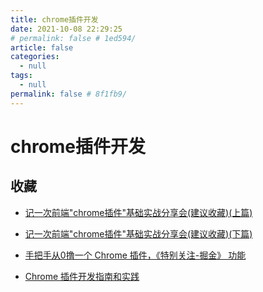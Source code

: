 ```yaml
---
title: chrome插件开发
date: 2021-10-08 22:29:25
# permalink: false # 1ed594/
article: false
categories: 
  - null
tags: 
  - null
permalink: false # 8f1fb9/
---
```




# chrome插件开发





## 收藏

- [记一次前端"chrome插件"基础实战分享会(建议收藏)(上篇)](https://segmentfault.com/a/1190000039097887)
- [记一次前端"chrome插件"基础实战分享会(建议收藏)(下篇)](https://segmentfault.com/a/1190000039106904)
- [手把手从0撸一个 Chrome 插件，《特别关注-掘金》 功能](https://juejin.cn/post/7124085369926074399)

- [Chrome 插件开发指南和实践](https://mp.weixin.qq.com/s/qPeZZPwUGX2eRi4Q1AGfcw)